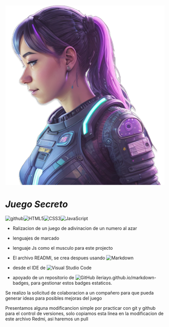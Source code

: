 ## ![portada](img/ia.png "chica") 
# ***Juego Secreto***
![github](https://img.shields.io/github/followers/miguel7g?style=social)![HTML5](https://img.shields.io/badge/html5-%23E34F26.svg?style=for-the-badge&logo=html5&logoColor=white)![CSS3](https://img.shields.io/badge/css3-%231572B6.svg?style=for-the-badge&logo=css3&logoColor=white)![JavaScript](https://img.shields.io/badge/javascript-%23323330.svg?style=for-the-badge&logo=javascript&logoColor=%23F7DF1E)

- Ralizacion de un juego de adivinacion de un numero al azar 

- lenguajes de marcado 
- lenguaje Js como el musculo para este projecto
- El archivo READMI, se crea despues usando ![Markdown](https://img.shields.io/badge/markdown-%23000000.svg?style=for-the-badge&logo=markdown&logoColor=white) 
- desde el IDE de ![Visual Studio Code](https://img.shields.io/badge/Visual%20Studio%20Code-0078d7.svg?style=for-the-badge&logo=visual-studio-code&logoColor=white)
- apoyado de un repositorio de ![GitHub](https://img.shields.io/badge/github-%23121011.svg?style=for-the-badge&logo=github&logoColor=white) ileriayo.github.io/markdown-badges, para gestionar estos badges estaticos.

Se realizo la solicitud de colaboracion a un compañero para que pueda generar ideas para posibles mejoras del juego 

Presentamos alguna modificancion simple por practicar con git y github para el control de versiones, solo copiamos esta linea en la modificacion de este archivo Redmi, asi haremos un pull